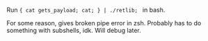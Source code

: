 Run
`{ cat gets_payload; cat; } | ./retlib; `
in bash.

For some reason, gives broken pipe error in zsh. Probably has to do something
with subshells, idk. Will debug later.
